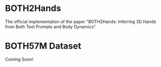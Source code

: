 # BOTH2Hands
The official implementation of the paper "BOTH2Hands: Inferring 3D Hands from Both Text Prompts and Body Dynamics".
# BOTH57M Dataset
Coming Soon!
